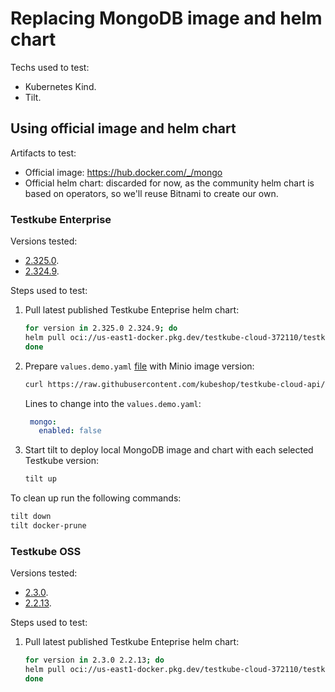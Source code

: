 # Replacing MongoDB image and helm chart

Techs used to test:

* Kubernetes Kind.
* Tilt.

## Using official image and helm chart

Artifacts to test:

* Official image: <https://hub.docker.com/_/mongo>
* Official helm chart: discarded for now, as the community helm chart is based on operators, so we'll reuse Bitnami to create our own.

### Testkube Enterprise

Versions tested:

* [2.325.0](https://console.cloud.google.com/artifacts/docker/testkube-cloud-372110/us-east1/testkube/testkube-enterprise/sha256:269069768a5d38ad8fa4f431d32d1cd37379a45eacbe6dfa3d37e0f0d8c7e8fa?inv=1&invt=Abp0OQ&project=testkube-cloud-372110&supportedpurview=project).
* [2.324.9](https://console.cloud.google.com/artifacts/docker/testkube-cloud-372110/us-east1/testkube/testkube-enterprise/sha256:1b100d4779503afc4a93c89cbc74809b56b48d4022fbe7325f3db4cd90bf4c93?inv=1&invt=Abp0OQ&project=testkube-cloud-372110&supportedpurview=project).

Steps used to test:

1. Pull latest published Testkube Enteprise helm chart:

   ```bash
   for version in 2.325.0 2.324.9; do
   helm pull oci://us-east1-docker.pkg.dev/testkube-cloud-372110/testkube/testkube-enterprise --version $version --untar -d charts/tke-$version
   done
   ```

2. Prepare `values.demo.yaml` [file](https://github.com/kubeshop/testkube-cloud-api/blob/main/helm/values.demo.yaml) with Minio image version:

   ```bash
   curl https://raw.githubusercontent.com/kubeshop/testkube-cloud-api/refs/heads/main/helm/values.demo.yaml?token=[YOUR_TOKEN] -o values.demo.yaml
   ```

   Lines to change into the `values.demo.yaml`:

   ```yaml
    mongo:
      enabled: false
   ```

3. Start tilt to deploy local MongoDB image and chart with each selected Testkube version:

   ```bash
   tilt up
   ```

To clean up run the following commands:

```bash
tilt down
tilt docker-prune
```

### Testkube OSS

Versions tested:

* [2.3.0](https://console.cloud.google.com/artifacts/docker/testkube-cloud-372110/us-east1/testkube/testkube/sha256:ae338a5125b9f5791652360be1602207203b3bd0fea41c7bf937fe2b13f80111?inv=1&invt=Abp0OQ&project=testkube-cloud-372110&supportedpurview=project).
* [2.2.13](https://console.cloud.google.com/artifacts/docker/testkube-cloud-372110/us-east1/testkube/testkube/sha256:9154e9dd8e92b6cf5a3e1dc31bdd7168dd36895e9884737b41ecf851773f0da4?inv=1&invt=Abp0OQ&project=testkube-cloud-372110&supportedpurview=project).

Steps used to test:

1. Pull latest published Testkube Enteprise helm chart:

   ```bash
   for version in 2.3.0 2.2.13; do
   helm pull oci://us-east1-docker.pkg.dev/testkube-cloud-372110/testkube/testkube --version $version --untar -d charts/tkoss-$version
   done
   ```
